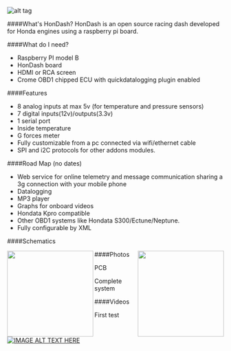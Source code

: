 ![alt tag](https://raw.github.com/pablobuenaposada/HonDash/master/mierdaca/logo/hondash.png)

####What's HonDash?
HonDash is an open source racing dash developed for Honda engines using a raspberry pi board.


####What do I need?
- Raspberry PI model B
- HonDash board
- HDMI or RCA screen
- Crome OBD1 chipped ECU with quickdatalogging plugin enabled


####Features
- 8 analog inputs at max 5v (for temperature and pressure sensors)
- 7 digital inputs(12v)/outputs(3.3v) 
- 1 serial port
- Inside temperature
- G forces meter
- Fully customizable from a pc connected via wifi/ethernet cable
- SPI and i2C protocols for other addons modules.


####Road Map (no dates)
- Web service for online telemetry and message communication sharing a 3g connection with your mobile phone
- Datalogging
- MP3 player
- Graphs for onboard videos
- Hondata Kpro compatible
- Other OBD1 systems like Hondata S300/Ectune/Neptune. 
- Fully configurable by XML


####Schematics

<a href="https://raw.github.com/pablobuenaposada/HonDash/master/docs/schematics/main12.png"><img src="https://raw.github.com/pablobuenaposada/HonDash/master/docs/schematics/main12.png" align="left" height="200" width=""></a>
<a href="https://raw.github.com/pablobuenaposada/HonDash/master/docs/schematics/digital12.png">
<img src="https://raw.github.com/pablobuenaposada/HonDash/master/docs/schematics/digital12.png" align="right" height="200" width=""></a>


####Photos

PCB

Complete system

####Videos

First test

[![IMAGE ALT TEXT HERE](http://img.youtube.com/vi/TT0KySyR220/0.jpg)](http://www.youtube.com/watch?v=TT0KySyR220)


